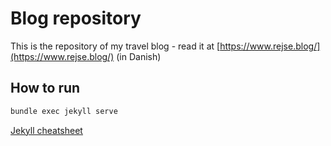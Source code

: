 # Blog repository

This is the repository of my travel blog - read it at [https://www.rejse.blog/](https://www.rejse.blog/) (in Danish)

## How to run

```bash
bundle exec jekyll serve
```

[Jekyll cheatsheet](https://cloudcannon.com/community/jekyll-cheat-sheet/)
